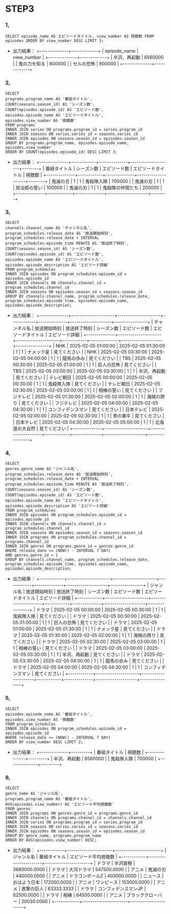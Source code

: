 

# STEP3
### 1,
```
SELECT episode_name AS エピソードタイトル, view_number AS 視聴数 FROM episodes ORDER BY view_number DESC LIMIT 3;
```

- 出力結果：
+--------------+-------------+
| episode_name | view_number |
+--------------+-------------+
| 半沢、再起動 |     6560000 |
| 鬼の力を知る |      800000 |
| セルの恐怖   |      800000 |
+--------------+-------------+


### 2,
```
SELECT
programs.program_name AS '番組タイトル',
COUNT(seasons.season_id) AS 'シーズン数',
COUNT(episodes.episode_id) AS 'エピソード数',
episodes.episode_name AS 'エピソードタイトル',
episodes.view_number AS '視聴数'
FROM programs
INNER JOIN series ON programs.program_id = series.program_id
INNER JOIN seasons ON series.series_id = seasons.series_id
INNER JOIN episodes ON seasons.season_id = episodes.season_id
GROUP BY programs.program_name, episodes.episode_name, episodes.view_number
ORDER BY COUNT(episodes.episode_id) DESC LIMIT 3;
```

- 出力結果：
+--------------+------------+--------------+--------------------+--------+
| 番組タイトル | シーズン数 | エピソード数 | エピソードタイトル | 視聴数 |
+--------------+------------+--------------+--------------------+--------+
| 鬼滅の刃     |          1 |            1 | 鬼殺隊入隊         | 700000 |
| 鬼滅の刃     |          1 |            1 | 炭治郎の誓い       | 100000 |
| 鬼滅の刃     |          1 |            1 | 鬼殺隊の仲間たち   | 200000 |
+--------------+------------+--------------+--------------------+--------+


### 3,
```
SELECT
channels.channel_name AS 'チャンネル名',
program_schedules.release_date AS '放送開始時刻',
program_schedules.release_date + INTERVAL program_schedules.episode_time MINUTE AS '放送終了時刻',
COUNT(seasons.season_id) AS 'シーズン数',
COUNT(episodes.episode_id) AS 'エピソード数',
episodes.episode_name AS 'エピソードタイトル',
episodes.episode_description AS 'エピソード詳細'
FROM program_schedules
INNER JOIN episodes ON program_schedules.episode_id = episodes.episode_id
INNER JOIN channels ON channels.channel_id = program_schedules.channel_id
INNER JOIN seasons ON episodes.season_id = seasons.season_id
GROUP BY channels.channel_name, program_schedules.release_date, program_schedules.episode_time, episodes.episode_name, episodes.episode_description;
```

- 出力結果：
+--------------+---------------------+---------------------+------------+--------------+--------------------+----------------+
| チャンネル名 | 放送開始時刻        | 放送終了時刻        | シーズン数 | エピソード数 | エピソードタイトル | エピソード詳細 |
+--------------+---------------------+---------------------+------------+--------------+--------------------+----------------+
| NHK          | 2025-02-05 01:00:00 | 2025-02-05 01:30:00 |          1 |            1 | ナメック星         | 見てください   |
| NHK          | 2025-02-05 03:30:00 | 2025-02-05 04:00:00 |          1 |            1 | 龍馬の歩み         | 見てください   |
| TBS          | 2025-02-05 00:30:00 | 2025-02-05 01:00:00 |          1 |            1 | 巨人の恐怖         | 見てください   |
| TBS          | 2025-02-05 03:00:00 | 2025-02-05 03:30:00 |          1 |            1 | 半沢、再起動       | 見てください   |
| テレビ朝日   | 2025-02-05 00:00:00 | 2025-02-05 00:30:00 |          1 |            1 | 鬼殺隊入隊         | 見てください   |
| テレビ朝日   | 2025-02-05 02:30:00 | 2025-02-05 03:00:00 |          1 |            1 | 相棒の誓い         | 見てください   |
| フジテレビ   | 2025-02-05 01:30:00 | 2025-02-05 02:00:00 |          1 |            1 | 海賊の誇り         | 見てください   |
| フジテレビ   | 2025-02-05 04:00:00 | 2025-02-05 04:30:00 |          1 |            1 | コンフィデンスマン | 見てください   |
| 日本テレビ   | 2025-02-05 02:00:00 | 2025-02-05 02:30:00 |          1 |            1 | 黒の暴牛           | 見てください   |
| 日本テレビ   | 2025-02-05 04:30:00 | 2025-02-05 05:00:00 |          1 |            1 | 北海道の大自然     | 見てください   |
+--------------+---------------------+---------------------+------------+--------------+--------------------+----------------+


### 4,
```
SELECT
genres.genre_name AS 'ジャンル名',
program_schedules.release_date AS '放送開始時刻',
program_schedules.release_date + INTERVAL program_schedules.episode_time MINUTE AS '放送終了時刻',
COUNT(seasons.season_id) AS 'シーズン数',
COUNT(episodes.episode_id) AS 'エピソード数',
episodes.episode_name AS 'エピソードタイトル',
episodes.episode_description AS 'エピソード詳細'
FROM program_schedules
INNER JOIN episodes ON program_schedules.episode_id = episodes.episode_id
INNER JOIN channels ON channels.channel_id = program_schedules.channel_id
INNER JOIN seasons ON episodes.season_id = seasons.season_id
INNER JOIN programs ON program_schedules.channel_id = programs.channel_id
INNER JOIN genres ON programs.genre_id = genres.genre_id
WHERE release_date >= (NOW() - INTERVAL 7 DAY)
AND genres.genre_id = 1
GROUP BY channels.channel_name, program_schedules.release_date, program_schedules.episode_time, episodes.episode_name, episodes.episode_description;
```

- 出力結果：
+------------+---------------------+---------------------+------------+--------------+--------------------+----------------+
| ジャンル名 | 放送開始時刻        | 放送終了時刻        | シーズン数 | エピソード数 | エピソードタイトル | エピソード詳細 |
+------------+---------------------+---------------------+------------+--------------+--------------------+----------------+
| ドラマ     | 2025-02-05 00:00:00 | 2025-02-05 00:30:00 |          1 |            1 | 鬼殺隊入隊         | 見てください   |
| ドラマ     | 2025-02-05 00:30:00 | 2025-02-05 01:00:00 |          1 |            1 | 巨人の恐怖         | 見てください   |
| ドラマ     | 2025-02-05 01:00:00 | 2025-02-05 01:30:00 |          1 |            1 | ナメック星         | 見てください   |
| ドラマ     | 2025-02-05 01:30:00 | 2025-02-05 02:00:00 |          1 |            1 | 海賊の誇り         | 見てください   |
| ドラマ     | 2025-02-05 02:30:00 | 2025-02-05 03:00:00 |          1 |            1 | 相棒の誓い         | 見てください   |
| ドラマ     | 2025-02-05 03:00:00 | 2025-02-05 03:30:00 |          1 |            1 | 半沢、再起動       | 見てください   |
| ドラマ     | 2025-02-05 03:30:00 | 2025-02-05 04:00:00 |          1 |            1 | 龍馬の歩み         | 見てください   |
| ドラマ     | 2025-02-05 04:00:00 | 2025-02-05 04:30:00 |          1 |            1 | コンフィデンスマン | 見てください   |
+------------+---------------------+---------------------+------------+--------------+--------------------+----------------+


### 5,
```
SELECT
episodes.episode_name AS '番組タイトル',
episodes.view_number AS '視聴数'
FROM program_schedules
INNER JOIN episodes ON program_schedules.episode_id = episodes.episode_id
WHERE release_date >= (NOW() - INTERVAL 7 DAY)
ORDER BY view_number DESC LIMIT 2;
```

- 出力結果：
+--------------+---------+
| 番組タイトル | 視聴数  |
+--------------+---------+
| 半沢、再起動 | 6560000 |
| 鬼殺隊入隊   |  700000 |
+--------------+---------+


### 6,
```
SELECT
genre_name AS 'ジャンル名',
programs.program_name AS '番組タイトル',
AVG(episodes.view_number) AS 'エピソード平均視聴数' 
FROM genres
INNER JOIN programs ON genres.genre_id = programs.genre_id
INNER JOIN channels ON programs.channel_id = channels.channel_id
INNER JOIN series ON programs.program_id = series.program_id
INNER JOIN seasons ON series.series_id = seasons.series_id
INNER JOIN episodes ON seasons.season_id = episodes.season_id
GROUP BY genre_name, programs.program_name
ORDER BY AVG(episodes.view_number) DESC;
```

- 出力結果：
+------------+----------------------+----------------------+
| ジャンル名 | 番組タイトル         | エピソード平均視聴数 |
+------------+----------------------+----------------------+
| ドラマ     | 半沢直樹             |         3680000.0000 |
| ドラマ     | 大河ドラマ           |          547500.0000 |
| アニメ     | 鬼滅の刃             |          440000.0000 |
| アニメ     | ドラゴンボールZ      |          403000.0000 |
| ニュース   | おはよう日本         |          172000.0000 |
| アニメ     | ワンピース           |          153000.0000 |
| アニメ     | 進撃の巨人           |           83333.3333 |
| ドラマ     | コンフィデンスマンJP |           82500.0000 |
| ドラマ     | 相棒                 |           64500.0000 |
| アニメ     | ブラッククローバー   |           20030.0000 |
+------------+----------------------+----------------------+



